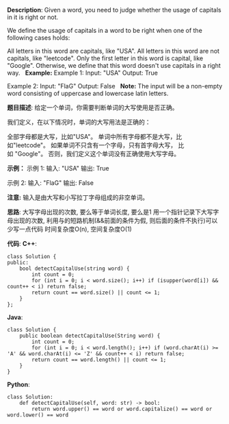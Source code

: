 __Description__:
Given a word, you need to judge whether the usage of capitals in it is right or not.

We define the usage of capitals in a word to be right when one of the following cases holds:

All letters in this word are capitals, like "USA".
All letters in this word are not capitals, like "leetcode".
Only the first letter in this word is capital, like "Google".
Otherwise, we define that this word doesn't use capitals in a right way.
 
__Example:__
Example 1:
Input: "USA"
Output: True

Example 2:
Input: "FlaG"
Output: False
 
__Note:__
The input will be a non-empty word consisting of uppercase and lowercase latin letters.

__题目描述__:
给定一个单词，你需要判断单词的大写使用是否正确。

我们定义，在以下情况时，单词的大写用法是正确的：

全部字母都是大写，比如"USA"。
单词中所有字母都不是大写，比如"leetcode"。
如果单词不只含有一个字母，只有首字母大写， 比如 "Google"。
否则，我们定义这个单词没有正确使用大写字母。

__示例：__
示例 1:
输入: "USA"
输出: True

示例 2:
输入: "FlaG"
输出: False

__注意:__
输入是由大写和小写拉丁字母组成的非空单词。

__思路__:
大写字母出现的次数, 要么等于单词长度, 要么是1
用一个指针记录下大写字母出现的次数, 利用与的短路机制(&&前面的条件为假, 则后面的条件不执行)可以少写一点代码
时间复杂度O(n), 空间复杂度O(1)

__代码__:
__C++__:
```
class Solution {
public:
    bool detectCapitalUse(string word) {
        int count = 0;
        for (int i = 0; i < word.size(); i++) if (isupper(word[i]) && count++ < i) return false;
        return count == word.size() || count <= 1;
    }
};
```

__Java__:
```
class Solution {
    public boolean detectCapitalUse(String word) {
        int count = 0;
        for (int i = 0; i < word.length(); i++) if (word.charAt(i) >= 'A' && word.charAt(i) <= 'Z' && count++ < i) return false;
        return count == word.length() || count <= 1;
    }
}
```

__Python__:
```
class Solution:
    def detectCapitalUse(self, word: str) -> bool:
        return word.upper() == word or word.capitalize() == word or word.lower() == word
```
